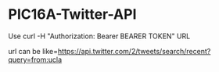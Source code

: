 # PIC16A-Twitter-API

Use curl -H "Authorization: Bearer BEARER TOKEN" URL

url can be like=https://api.twitter.com/2/tweets/search/recent?query=from:ucla
